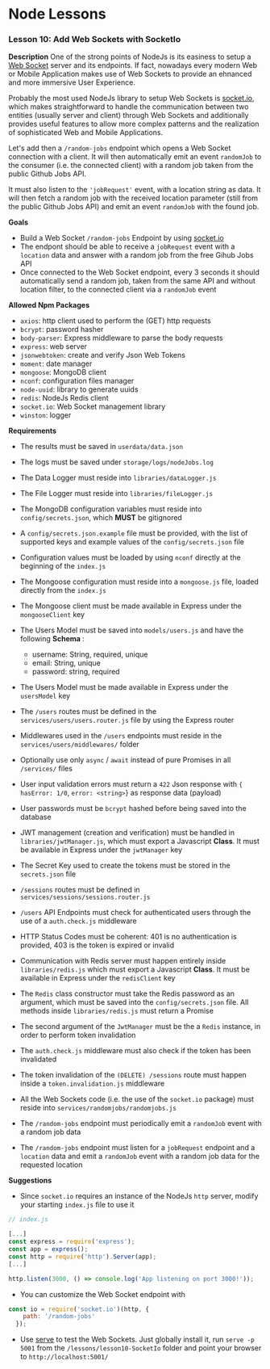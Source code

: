 # Node Lessons

### Lesson 10: Add Web Sockets with SocketIo

**Description**
One of the strong points of NodeJs is its easiness to setup a [Web Socket](https://en.wikipedia.org/wiki/WebSocket) server and its endpoints.
If fact, nowadays every modern Web or Mobile Application makes use of Web Sockets to provide an ehnanced and more immersive User Experience.

Probably the most used NodeJs library to setup Web Sockets is [socket.io](https://github.com/socketio/socket.io), which makes straightforward to handle the communication between two entities (usually server and client) through Web Sockets and additionally provides useful features to allow more complex patterns and the realization of sophisticated Web and Mobile Applications.

Let's add then a `/random-jobs` endpoint which opens a Web Socket connection with a client.
It will then automatically emit an event `randomJob` to the consumer (i.e. the connected client) with a random job taken from the public Github Jobs API.

It must also listen to the `'jobRequest'` event, with a location string as data.
It will then fetch a random job with the received location parameter (still from the public Github Jobs API) and emit an event `randomJob` with the found job.

**Goals**
- Build a Web Socket `/random-jobs` Endpoint by using [socket.io](https://socket.io/)
- The endpont should be able to receive a `jobRequest` event with a `location` data and answer with a random job from the free Gihub Jobs API
- Once connected to the Web Socket endpoint, every 3 seconds it should automatically send a random job, taken from the same API and without location filter, to the connected client via a `randomJob` event

**Allowed Npm Packages**
- `axios`: http client used to perform the (GET) http requests
- `bcrypt`: password hasher
- `body-parser`: Express middleware to parse the body requests
- `express`: web server
- `jsonwebtoken`: create and verify Json Web Tokens
- `moment`: date manager
- `mongoose`: MongoDB client
- `nconf`: configuration files manager
- `node-uuid`: library to generate uuids
- `redis`: NodeJs Redis client
- `socket.io`: Web Socket management library
- `winston`: logger

**Requirements**
- The results must be saved in `userdata/data.json`
- The logs must be saved under `storage/logs/nodeJobs.log`
- The Data Logger must reside into `libraries/dataLogger.js`
- The File Logger must reside into `libraries/fileLogger.js`
- The MongoDB configuration variables must reside into `config/secrets.json`, which **MUST** be gitignored
- A `config/secrets.json.example` file must be provided, with the list of supported keys and example values of the `config/secrets.json` file
- Configuration values must be loaded by using `nconf` directly at the beginning of the `index.js`
- The Mongoose configuration must reside into a `mongoose.js` file, loaded directly from the `index.js`
- The Mongoose client must be made available in Express under the `mongooseClient` key
- The Users Model must be saved into `models/users.js` and have the following __Schema__ :

  - username: String, required, unique
  - email: String, unique
  - password: string, required

- The Users Model must be made available in Express under the `usersModel` key
- The `/users` routes must be defined in the `services/users/users.router.js` file by using the Express router
- Middlewares used in the `/users` endpoints must reside in the `services/users/middlewares/` folder
- Optionally use only `async` / `await` instead of pure Promises in all `/services/` files
- User input validation errors must return a `422` Json response with `{ hasError: 1/0`, `error: <string>`} as response data (payload)
- User passwords must be `bcrypt` hashed before being saved into the database
- JWT management (creation and verification) must be handled in `libraries/jwtManager.js`, which must export a Javascript **Class**. It must be available in Express under the `jwtManager` key
- The Secret Key used to create the tokens must be stored in the `secrets.json` file
- `/sessions` routes must be defined in `services/sessions/sessions.router.js`
- `/users` API Endpoints must check for authenticated users through the use of a `auth.check.js` middleware
- HTTP Status Codes must be coherent: 401 is no authentication is provided, 403 is the token is expired or invalid
- Communication with Redis server must happen entirely inside `libraries/redis.js` which must export a Javascript **Class**. It must be available in Express under the `redisClient` key
- The `Redis` class constructor must take the Redis password as an argument, which must be saved into the `config/secrets.json` file. All methods inside `libraries/redis.js` must return a Promise
- The second argument of the `JwtManager` must be the a `Redis` instance, in order to perform token invalidation
- The `auth.check.js` middleware must also check if the token has been invalidated
- The token invalidation of the `(DELETE) /sessions` route must happen inside a `token.invalidation.js` middleware
- All the Web Sockets code (i.e. the use of the `socket.io` package) must reside into `services/randomjobs/randomjobs.js`
- The `/random-jobs` endpoint must periodically emit a `randomJob` event with a random job data
- The `/random-jobs` endpoint must listen for a `jobRequest` endpoint and a `location` data and emit a `randomJob` event with a random job data for the requested location

**Suggestions**
- Since `socket.io` requires an instance of the NodeJs `http` server, modify your starting `index.js` file to use it

```js
// index.js

[...]
const express = require('express');
const app = express();
const http = require('http').Server(app);
[...]

http.listen(3000, () => console.log('App listening on port 3000!'));
```

- You can customize the Web Socket endpoint with

```js
const io = require('socket.io')(http, {
    path: '/random-jobs'
  });
```

- Use [serve](https://github.com/zeit/serve) to test the Web Sockets. Just globally install it, run `serve -p 5001` from the `/lessons/lesson10-SocketIo` folder and point your browser to `http://localhost:5001/`
